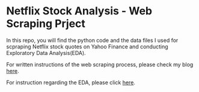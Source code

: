 # Netflix Stock Analysis - Web Scraping Prject

In this repo, you will find the python code and the data files I used for scpraping Netflix stock quotes on Yahoo Finance and conducting Exploratory Data Analysis(EDA). 

For written instructions of the web scraping process, please check my blog [here](https://kattsun2525.github.io/stat386-projects/2022/10/21/Web-Scraping.html).

For instruction regarding the EDA, please click [here](https://kattsun2525.github.io/stat386-projects/2022/11/22/Netflix-EDA.html).

